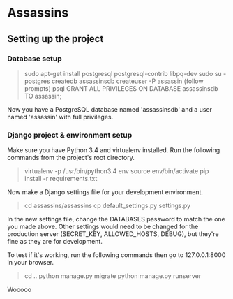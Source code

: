 # Assassins

## Setting up the project

### Database setup

> sudo apt-get install postgresql postgresql-contrib libpq-dev
> sudo su - postgres
> createdb assassinsdb
> createuser -P assassin
  (follow prompts)
> psql
> GRANT ALL PRIVILEGES ON DATABASE assassinsdb TO assassin;

Now you have a PostgreSQL database named 'assassinsdb' and a user named 'assassin' with full privileges.

### Django project & environment setup

Make sure you have Python 3.4 and virtualenv installed.
Run the following commands from the project's root directory.

> virtualenv -p /usr/bin/python3.4 env
> source env/bin/activate
> pip install -r requirements.txt

Now make a Django settings file for your development environment.

> cd assassins/assassins
> cp default_settings.py settings.py

In the new settings file, change the DATABASES password to match the one you made above.
Other settings would need to be changed for the production server (SECRET_KEY, ALLOWED_HOSTS, DEBUG), but they're fine as they are for development.

To test if it's working, run the following commands then go to 127.0.0.1:8000 in your browser.

> cd ..
> python manage.py migrate
> python manage.py runserver

Wooooo
